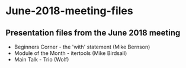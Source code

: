 # June-2018-meeting-files

## Presentation files from the June 2018 meeting

- Beginners Corner - the 'with' statement (Mike Bernson)
- Module of the Month - itertools (Mike Birdsall)
- Main Talk - Trio (Wolf)
